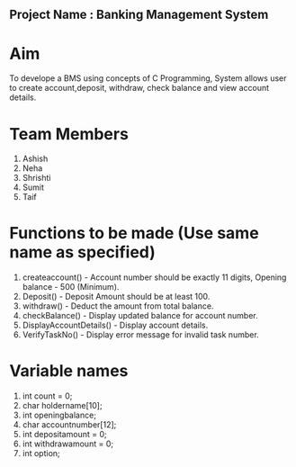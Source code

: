 ## Project Name : Banking Management System  

# Aim  
To develope a BMS using concepts of C Programming, System allows user to create account,deposit, withdraw, check balance and view       account details.  

# Team Members   
  1. Ashish  
  2. Neha  
  3. Shrishti  
  4. Sumit  
  5. Taif  

# Functions to be made  (Use same name as specified)
  1. createaccount()  -  Account number should be exactly 11 digits, Opening balance - 500 (Minimum).   
  2. Deposit()        -  Deposit Amount should be at least 100.    
  3. withdraw()       -  Deduct the amount from total balance.  
  4. checkBalance()   -  Display updated balance for account number.  
  5. DisplayAccountDetails() -  Display account details.  
  6. VerifyTaskNo()   - Display error message for invalid task number.  
  
   
# Variable names  

1. int count = 0;
2. char holdername[10];
3. int openingbalance;
4. char accountnumber[12];
5. int depositamount = 0;
6. int withdrawamount = 0;
7. int option;